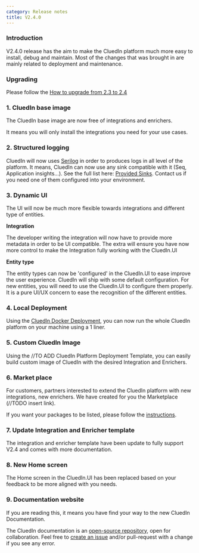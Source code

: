 ```yaml
---
category: Release notes
title: V2.4.0
---
```


### Introduction

V2.4.0 release has the aim to make the CluedIn platform much more easy to install, debug and maintain. 
Most of the changes that was brought in are mainly related to deployment and maintenance.

### Upgrading

Please follow the [How to upgrade from 2.3 to 2.4](./upgrade-23-to-23)

### 1. CluedIn base image

The CluedIn base image are now free of integrations and enrichers.

It means you will only install the integrations you need for your use cases.

### 2. Structured logging

CluedIn will now uses [Serilog](https://serilog.net/) in order to produces logs in all level of the platform. It means, CluedIn can now use any sink compatible with it (Seq, Application insights...). See the full list here: [Provided Sinks](https://github.com/serilog/serilog/wiki/Provided-Sinks). Contact us if you need one of them configured into your environment.

### 3. Dynamic UI

The UI will now be much more flexible towards integrations and different type of entities.

**Integration**

The developer writing the integration will now have to provide more metadata in order to be UI compatible. The extra will ensure you have now more control to make the Integration fully working with the CluedIn.UI

**Entity type**

The entity types can now be 'configured' in the CluedIn.UI to ease improve the user experience. CluedIn will ship with some default configuration. For new entities, you will need to use the CluedIn.UI to configure them properly. It is a pure UI/UX concern to ease the recognition of the different entities.

### 4. Local Deployment

Using the [CluedIn Docker Deployment](https://github.com/CluedIn-io/Cluedin-Docker-Local-Deployment), you can now run the whole CluedIn platform on your machine using a 1 liner.

### 5. Custom CluedIn Image

Using the //TO ADD CluedIn Platform Deployment Template, you can easily build custom image of CluedIn with the desired Integration and Enrichers.

### 6. Market place

For customers, partners interested to extend the CluedIn platform with new integrations, new enrichers. We have created for you the Marketplace (//TODO insert link).

If you want your packages to be listed, please follow the [instructions](https://github.com/CluedIn-io/MarketPlace.Store).

### 7. Update Integration and Enricher template

The integration and enricher template have been update to fully support V2.4 and comes with more documentation.

### 8. New Home screen

The Home screen in the CluedIn.UI has been replaced based on your feedback to be more aligned with you needs.

### 9. Documentation website

If you are reading this, it means you have find your way to the new CluedIn Documentation.

The CluedIn documentation is an [open-source repository](https://github.com/CluedIn-io/CluedIn.Documentation), open for collaboration. Feel free to [create an issue](https://github.com/CluedIn-io/CluedIn.Documentation/issues) and/or pull-request with a change if you see any error.